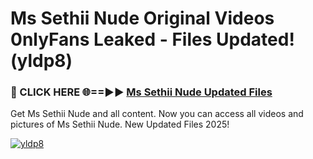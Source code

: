 # Ms Sethii Nude Original Videos 0nlyFans Leaked - Files Updated! (yldp8)

<h3>🔴 CLICK HERE 🌐==►► <a href="https://tinyurl.com/yrmya6cz" rel="nofollow">Ms Sethii Nude Updated Files</a></h3>

Get Ms Sethii Nude and all content. Now you can access all videos and pictures of Ms Sethii Nude. New Updated Files 2025!

[![yldp8](https://i.imgur.com/FMdXYCs.gif)](https://tinyurl.com/yrmya6cz)
